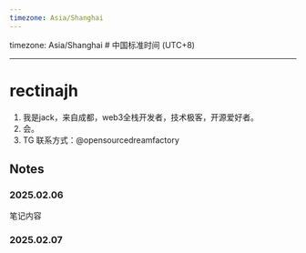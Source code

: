 ```yaml
---
timezone: Asia/Shanghai
---
```


timezone: Asia/Shanghai # 中国标准时间 (UTC+8)

---

# rectinajh

1. 我是jack，来自成都，web3全栈开发者，技术极客，开源爱好者。
2. 会。
3. TG 联系方式：@opensourcedreamfactory

## Notes

<!-- Content_START -->

### 2025.02.06

笔记内容

### 2025.02.07

<!-- Content_END -->
